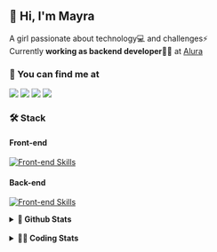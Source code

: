 ## 👋 Hi, I'm Mayra

A girl passionate about technology💻 and challenges⚡  
Currently **working as backend developer**👩‍💻 at [Alura](https://www.alura.com.br)   

### 💬 You can find me at

<a href="https://mayra.dev" target="_blank" rel="noopener"><img src="https://img.shields.io/badge/-mayra.dev-005FED?style=flat&logo=Google-chrome&logoColor=white"/></a>
<a href="https://linkedin.com/in/mayraamaral" target="_blank" rel="noopener"><img src="https://img.shields.io/badge/-/mayraamaral-0077B5?style=flat&logo=Linkedin&logoColor=white"/></a>
<a href="mailto:mayra@mayra.dev" target="_blank" rel="noopener"><img src="https://img.shields.io/badge/-mayra@mayra.dev-D14836?style=flat&logo=Gmail&logoColor=white"/></a>
<a href="" target="_blank" rel="noopener"><img src="https://img.shields.io/badge/-mayraamaral-7289DA?style=flat&logo=Discord&logoColor=white"/></a>

### 🛠️ Stack
#### Front-end

[![Front-end Skills](https://skillicons.dev/icons?i=react,next,angular,redux,styledcomponents,html,css,sass,js,ts,figma)](https://skillicons.dev)
#### Back-end

[![Front-end Skills](https://skillicons.dev/icons?i=java,spring,hibernate,aws,idea,postgres,mysql,git,linux,bash,nodejs,docker,kubernetes,jenkins)](https://skillicons.dev)


<details>
    <summary><strong>📌 Github Stats</strong></summary>
    <br />
    <div align="center">
        <table>
      <td><img height="160em" src="https://github-readme-stats.vercel.app/api?username=mayraamaral&show_icons=true&theme=algolia&hide_border=true&hide=stars&count_private=true" alt="Readme stats"></td>
      <td><img height="160em" src="https://github-readme-stats.vercel.app/api/top-langs/?username=mayraamaral&&layout=compact&&theme=algolia&hide_border=true&langs_count=6" alt="Language stats"></td>
       </table>
  </div> 
    

  <p align="center">
    <img src="https://github-readme-streak-stats.herokuapp.com?user=mayraamaral&theme=dark&hide_border=true&date_format=j%20M%5B%20Y%5D&locale=pt-br&background=050F2C&ring=0195DD&fire=23AA7D&currStreakLabel=23AA7D" alt="Streak stats">
  </p> 
</details>

<br />

<details>
  <summary><strong>👩‍💻 Coding Stats</strong></summary>
  <br />
  
  <!--START_SECTION:waka-->
![Code Time](http://img.shields.io/badge/Code%20Time-444%20hrs%209%20mins-blue)

**🐱 My GitHub Data** 

> 📦 582.7 kB Used in GitHub's Storage 
 > 
> 🏆 462 Contributions in the Year 2024
 > 
> 🚫 Not Opted to Hire
 > 
> 📜 55 Public Repositories 
 > 
> 🔑 31 Private Repositories 
 > 
**I'm an Early 🐤** 

```text
🌞 Morning                803 commits         ████░░░░░░░░░░░░░░░░░░░░░   15.64 % 
🌆 Daytime                2801 commits        ██████████████░░░░░░░░░░░   54.55 % 
🌃 Evening                1323 commits        ██████░░░░░░░░░░░░░░░░░░░   25.76 % 
🌙 Night                  208 commits         █░░░░░░░░░░░░░░░░░░░░░░░░   04.05 % 
```
📅 **I'm Most Productive on Wednesday** 

```text
Monday                   901 commits         ████░░░░░░░░░░░░░░░░░░░░░   17.55 % 
Tuesday                  774 commits         ████░░░░░░░░░░░░░░░░░░░░░   15.07 % 
Wednesday                1220 commits        ██████░░░░░░░░░░░░░░░░░░░   23.76 % 
Thursday                 970 commits         █████░░░░░░░░░░░░░░░░░░░░   18.89 % 
Friday                   623 commits         ███░░░░░░░░░░░░░░░░░░░░░░   12.13 % 
Saturday                 268 commits         █░░░░░░░░░░░░░░░░░░░░░░░░   05.22 % 
Sunday                   379 commits         ██░░░░░░░░░░░░░░░░░░░░░░░   07.38 % 
```


📊 **This Week I Spent My Time On** 

```text
🕑︎ Time Zone: America/Sao_Paulo

💬 Programming Languages: 
Java                     12 hrs 33 mins      ███████████████████████░░   90.92 % 
SQL                      1 hr 9 mins         ██░░░░░░░░░░░░░░░░░░░░░░░   08.36 % 
Text                     4 mins              ░░░░░░░░░░░░░░░░░░░░░░░░░   00.58 % 
Properties               0 secs              ░░░░░░░░░░░░░░░░░░░░░░░░░   00.09 % 
Java Properties          0 secs              ░░░░░░░░░░░░░░░░░░░░░░░░░   00.03 % 

🔥 Editors: 
IntelliJ IDEA            12 hrs 15 mins      ██████████████████████░░░   88.79 % 
VS Code                  1 hr 32 mins        ███░░░░░░░░░░░░░░░░░░░░░░   11.21 % 

💻 Operating System: 
Linux                    13 hrs 48 mins      █████████████████████████   100.00 % 
```

**I Mostly Code in Java** 

```text
Java                     123 repos           ███████░░░░░░░░░░░░░░░░░░   26.91 % 
HTML                     114 repos           ██████░░░░░░░░░░░░░░░░░░░   24.95 % 
JavaScript               101 repos           ██████░░░░░░░░░░░░░░░░░░░   22.10 % 
TypeScript               97 repos            █████░░░░░░░░░░░░░░░░░░░░   21.23 % 
C#                       1 repo              ░░░░░░░░░░░░░░░░░░░░░░░░░   00.22 % 
```




 Last Updated on 03/07/2024 19:10:16 UTC
<!--END_SECTION:waka-->

</details>
